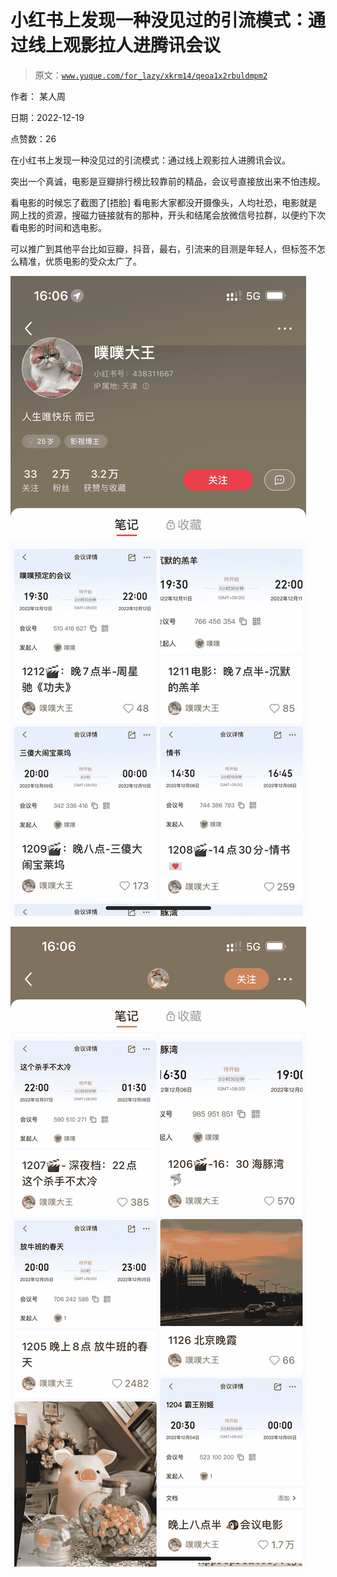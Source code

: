 # 小红书上发现一种没见过的引流模式：通过线上观影拉人进腾讯会议

> 原文：[`www.yuque.com/for_lazy/xkrm14/qeoa1x2rbuldmpm2`](https://www.yuque.com/for_lazy/xkrm14/qeoa1x2rbuldmpm2)

作者： 某人周

日期：2022-12-19

点赞数：26

在小红书上发现一种没见过的引流模式：通过线上观影拉人进腾讯会议。

突出一个真诚，电影是豆瓣排行榜比较靠前的精品，会议号直接放出来不怕违规。

看电影的时候忘了截图了[捂脸] 看电影大家都没开摄像头，人均社恐，电影就是网上找的资源，搜磁力链接就有的那种，开头和结尾会放微信号拉群，以便约下次看电影的时间和选电影。

可以推广到其他平台比如豆瓣，抖音，最右，引流来的目测是年轻人，但标签不怎么精准，优质电影的受众太广了。

![](img/d671ccf1ce4f54539488d39c44eef28f.png)

![](img/b8bf354bc2266dd6f17b5a0e874aaa49.png)



